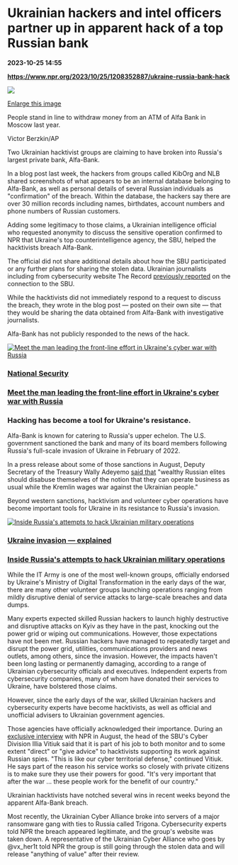 # Ukrainian hackers and intel officers partner up in apparent hack of a top Russian bank

**2023-10-25 14:55**

**https://www.npr.org/2023/10/25/1208352887/ukraine-russia-bank-hack**

 ![](https://media.npr.org/assets/img/2023/10/25/ap22096658365002-a7eedeef74fdadcd6d90690bb239d4c0d0d2e089-s1100-c50.jpg) 

[Enlarge this image](https://media.npr.org/assets/img/2023/10/25/ap22096658365002-a7eedeef74fdadcd6d90690bb239d4c0d0d2e089-s1200.jpg)

People stand in line to withdraw money from an ATM of Alfa Bank in Moscow last year.

Victor Berzkin/AP

Two Ukrainian hacktivist groups are claiming to have broken into Russia's largest private bank, Alfa-Bank.

In a blog post last week, the hackers from groups called KibOrg and NLB shared screenshots of what appears to be an internal database belonging to Alfa-Bank, as well as personal details of several Russian individuals as "confirmation" of the breach. Within the database, the hackers say there are over 30 million records including names, birthdates, account numbers and phone numbers of Russian customers.

Adding some legitimacy to those claims, a Ukrainian intelligence official who requested anonymity to discuss the sensitive operation confirmed to NPR that Ukraine's top counterintelligence agency, the SBU, helped the hacktivists breach Alfa-Bank.

The official did not share additional details about how the SBU participated or any further plans for sharing the stolen data. Ukrainian journalists including from cybersecurity website The Record [previously reported](https://therecord.media/sbu-involved-in-alfa-bank-hack) on the connection to the SBU.

While the hacktivists did not immediately respond to a request to discuss the breach, they wrote in the blog post — posted on their own site — that they would be sharing the data obtained from Alfa-Bank with investigative journalists.

Alfa-Bank has not publicly responded to the news of the hack.

[![Meet the man leading the front-line effort in Ukraine's cyber war with Russia](https://media.npr.org/assets/img/2023/08/31/gettyimages-1238523482_sq-e46e52ee1879a9d3a22188ee86509783d13562f5-s100-c15.jpg)](https://www.npr.org/2023/09/06/1196975759/ukraine-cyber-war-russia-sbu-illia-vitiuk)

### [National Security](https://www.npr.org/sections/national-security/)

### [Meet the man leading the front-line effort in Ukraine's cyber war with Russia](https://www.npr.org/2023/09/06/1196975759/ukraine-cyber-war-russia-sbu-illia-vitiuk)

### Hacking has become a tool for Ukraine's resistance.

Alfa-Bank is known for catering to Russia's upper echelon. The U.S. government sanctioned the bank and many of its board members following Russia's full-scale invasion of Ukraine in February of 2022.

In a press release about some of those sanctions in August, Deputy Secretary of the Treasury Wally Adeyemo [said that](https://home.treasury.gov/news/press-releases/jy1690) "wealthy Russian elites should disabuse themselves of the notion that they can operate business as usual while the Kremlin wages war against the Ukrainian people."

Beyond western sanctions, hacktivism and volunteer cyber operations have become important tools for Ukraine in its resistance to Russia's invasion.

[![Inside Russia's attempts to hack Ukrainian military operations](https://media.npr.org/assets/img/2023/08/10/gettyimages-1238520098_sq-a75b1c2cd9fd7e10d5d1c235e0ae57148c32e9c5-s100-c15.jpg)](https://www.npr.org/2023/08/10/1193167328/russia-hack-ukraine-military)

### [Ukraine invasion — explained](https://www.npr.org/series/1082539802/russia-ukraine-invasion-explained)

### [Inside Russia's attempts to hack Ukrainian military operations](https://www.npr.org/2023/08/10/1193167328/russia-hack-ukraine-military)

While the IT Army is one of the most well-known groups, officially endorsed by Ukraine's Ministry of Digital Transformation in the early days of the war, there are many other volunteer groups launching operations ranging from mildly disruptive denial of service attacks to large-scale breaches and data dumps.

Many experts expected skilled Russian hackers to launch highly destructive and disruptive attacks on Kyiv as they have in the past, knocking out the power grid or wiping out communications. However, those expectations have not been met. Russian hackers have managed to repeatedly target and disrupt the power grid, utilities, communications providers and news outlets, among others, since the invasion. However, the impacts haven't been long lasting or permanently damaging, according to a range of Ukrainian cybersecurity officials and executives. Independent experts from cybersecurity companies, many of whom have donated their services to Ukraine, have bolstered those claims.

However, since the early days of the war, skilled Ukrainian hackers and cybersecurity experts have become hacktivists, as well as official and unofficial advisers to Ukrainian government agencies.

Those agencies have officially acknowledged their importance. During an [exclusive interview](https://www.npr.org/2023/09/06/1196975759/ukraine-cyber-war-russia-sbu-illia-vitiuk) with NPR in August, the head of the SBU's Cyber Division Illia Vitiuk said that it is part of his job to both monitor and to some extent "direct" or "give advice" to hacktivists supporting its work against Russian spies. "This is like our cyber territorial defense," continued Vitiuk. He says part of the reason his service works so closely with private citizens is to make sure they use their powers for good. "It's very important that after the war ... these people work for the benefit of our country."

Ukrainian hacktivists have notched several wins in recent weeks beyond the apparent Alfa-Bank breach.

Most recently, the Ukrainian Cyber Alliance broke into servers of a major ransomware gang with ties to Russia called Trigona. Cybersecurity experts told NPR the breach appeared legitimate, and the group's website was taken down. A representative of the Ukrainian Cyber Alliance who goes by @vx\_her1t told NPR the group is still going through the stolen data and will release "anything of value" after their review.